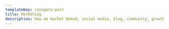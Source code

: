 ```yaml
---
templateKey: category-post
title: Marketing
description: How we market Nomod, social media, blog, community, growth
---
```

